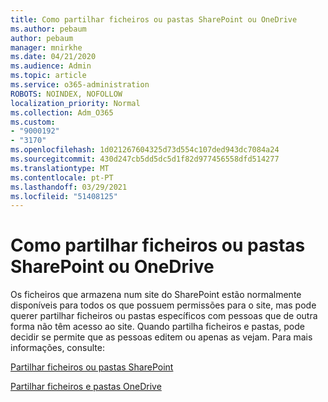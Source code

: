 ```yaml
---
title: Como partilhar ficheiros ou pastas SharePoint ou OneDrive
ms.author: pebaum
author: pebaum
manager: mnirkhe
ms.date: 04/21/2020
ms.audience: Admin
ms.topic: article
ms.service: o365-administration
ROBOTS: NOINDEX, NOFOLLOW
localization_priority: Normal
ms.collection: Adm_O365
ms.custom:
- "9000192"
- "3170"
ms.openlocfilehash: 1d021267604325d73d554c107ded943dc7084a24
ms.sourcegitcommit: 430d247cb5dd5dc5d1f82d977456558dfd514277
ms.translationtype: MT
ms.contentlocale: pt-PT
ms.lasthandoff: 03/29/2021
ms.locfileid: "51408125"
---
```

# <a name="how-to-share-sharepoint-or-onedrive-files-or-folders"></a>Como partilhar ficheiros ou pastas SharePoint ou OneDrive

Os ficheiros que armazena num site do SharePoint estão normalmente disponíveis para todos os que possuem permissões para o site, mas pode querer partilhar ficheiros ou pastas específicos com pessoas que de outra forma não têm acesso ao site. Quando partilha ficheiros e pastas, pode decidir se permite que as pessoas editem ou apenas as vejam. Para mais informações, consulte:

[Partilhar ficheiros ou pastas SharePoint](https://support.office.com/article/1fe37332-0f9a-4719-970e-d2578da4941c)

[Partilhar ficheiros e pastas OneDrive](https://support.microsoft.com/office/share-onedrive-files-and-folders-9fcc2f7d-de0c-4cec-93b0-a82024800c07?ui=en-US&rs=en-US&ad=US&storagetype=stage)